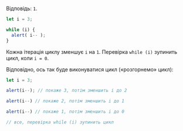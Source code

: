 Відповідь: `1`.

```js run
let i = 3;

while (i) {
  alert( i-- );
}
```

Кожна ітерація циклу зменшує `i` на `1`. Перевірка `while (i)` зупинить цикл, коли `i = 0`.

Відповідно, ось так буде виконуватися цикл («розгорнемо» цикл):

```js
let i = 3;

alert(i--); // покаже 3, потім зменшить i до 2

alert(i--) // покаже 2, потім зменшить i до 1

alert(i--) // покаже 1, потім зменшить i до 0

// все, перевірка while (i) зупинить цикл
```
